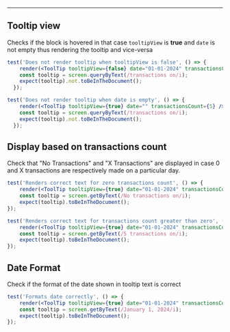 ****
## Tooltip view
Checks if the block is hovered in that case ```tooltipView``` is **true** and ```date``` is not empty thus rendering the tooltip and vice-versa
```jsx
test('Does not render tooltip when tooltipView is false', () => {
    render(<ToolTip tooltipView={false} date="01-01-2024" transactionsCount={5} />);
    const tooltip = screen.queryByText(/transactions on/i);
    expect(tooltip).not.toBeInTheDocument();
  });

test('Does not render tooltip when date is empty', () => {
    render(<ToolTip tooltipView={true} date="" transactionsCount={5} />);
    const tooltip = screen.queryByText(/transactions on/i);
    expect(tooltip).not.toBeInTheDocument();
  });
``` 

## Display based on transactions count
Check that "No Transactions" and "X Transactions" are displayed in case 0 and X transactions are respectively made on a particular day.
```jsx
test('Renders correct text for zero transactions count', () => {
    render(<ToolTip tooltipView={true} date="01-01-2024" transactionsCount={0} />);
    const tooltip = screen.getByText(/No transactions on/i);
    expect(tooltip).toBeInTheDocument();
});

test('Renders correct text for transactions count greater than zero', () => {
    render(<ToolTip tooltipView={true} date="01-01-2024" transactionsCount={5} />);
    const tooltip = screen.getByText(/5 transactions on/i);
    expect(tooltip).toBeInTheDocument();
});
```

## Date Format
Check if the format of the date shown in tooltip text is correct
```jsx
test('Formats date correctly', () => {
    render(<ToolTip tooltipView={true} date="01-01-2024" transactionsCount={5} />);
    const tooltip = screen.getByText(/January 1, 2024/i);
    expect(tooltip).toBeInTheDocument();
});
```

